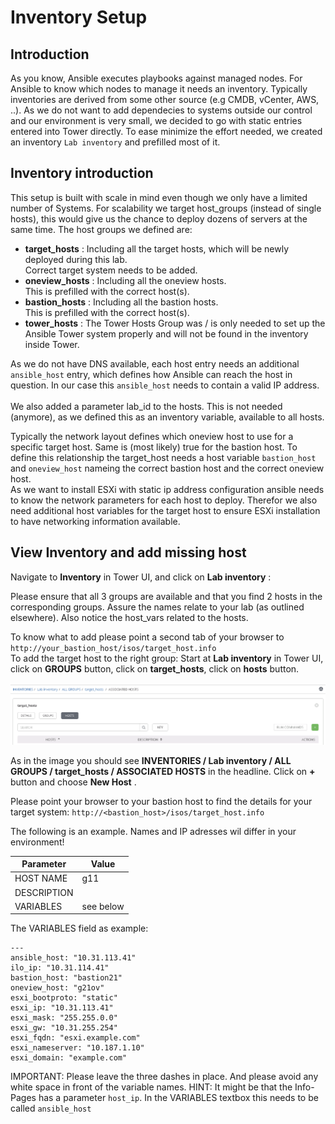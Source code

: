 # Inventory Setup

## Introduction

As you know, Ansible executes playbooks against managed nodes. For Ansible to know which nodes to manage it needs an inventory. Typically inventories are derived from some other source (e.g CMDB, vCenter, AWS, ..). As we do not want to add dependecies to systems outside our control and our environment is very small, we decided to go with static entries entered into Tower directly.
To ease minimize the effort needed, we created an inventory `Lab inventory` and prefilled most of it.

## Inventory introduction
This setup is built with scale in mind even though we only have a limited number of Systems. For scalability we target host_groups (instead of single hosts), this would give us the chance to deploy dozens of servers at the same time.
The host groups we defined are:
- **target_hosts** : Including all the target hosts, which will be newly deployed during this lab.<br>Correct target system needs to be added.
- **oneview_hosts** : Including all the oneview hosts.<br>This is prefilled with the correct host(s).
- **bastion_hosts** : Including all the bastion hosts.<br>This is prefilled with the correct host(s).
- **tower_hosts** : The Tower Hosts Group was / is only needed to set up the Ansible Tower system properly and will not be found in the inventory inside Tower.

As we do not have DNS available, each host entry needs an additional `ansible_host` entry, which defines how Ansible can reach the host in question. In our case this `ansible_host` needs to contain a valid IP address.<br><br>
We also added a parameter lab_id to the hosts. This is not needed (anymore), as we defined this as an inventory variable, available to all hosts.

Typically the network layout defines which oneview host to use for a specific target host. Same is (most likely) true for the bastion host. To define this relationship the target_host needs a host variable `bastion_host` and `oneview_host` nameing the correct bastion host and the correct oneview host.<br>
As we want to install ESXi with static ip address configuration ansible needs to know the network parameters for each host to deploy. Therefor we also need additional host variables for the target host to ensure ESXi installation to have networking information available.


## View Inventory and add missing host

Navigate to **Inventory** in Tower UI, and click on **Lab inventory** :

Please ensure that all 3 groups are available and that you find 2 hosts in the corresponding groups. Assure the names relate to your lab (as outlined elsewhere). Also notice the host_vars related to the hosts.

To know what to add please point a second tab of your browser to `http://your_bastion_host/isos/target_host.info`<br>
To add the target host to the right group:
Start at **Lab inventory** in Tower UI, click on **GROUPS** button, click on **target_hosts**, click on **hosts** button.
 
![AddHostToInventory](/images/AddHostToInventory.png)

As in the image you should see **INVENTORIES / Lab inventory / ALL GROUPS / target_hosts / ASSOCIATED HOSTS** in the headline. Click on **+** button and choose **New Host** .

Please point your browser to your bastion host to find the details for your target system: `http://<bastion_host>/isos/target_host.info`

The following is an example. Names and IP adresses wil differ in your environment!

| Parameter | Value |
|---|---|
| HOST NAME | g11 |
| DESCRIPTION | |
| VARIABLES |  see below |

The VARIABLES field as example:
```
--- 
ansible_host: "10.31.113.41"
ilo_ip: "10.31.114.41"
bastion_host: "bastion21"
oneview_host: "g21ov"  
esxi_bootproto: "static"
esxi_ip: "10.31.113.41"
esxi_mask: "255.255.0.0"
esxi_gw: "10.31.255.254"
esxi_fqdn: "esxi.example.com"
esxi_nameserver: "10.187.1.10"
esxi_domain: "example.com"
```

IMPORTANT:
Please leave the three dashes in place. And please avoid any white space in front of the variable names.
HINT:
It might be that the Info-Pages has a parameter `host_ip`. In the VARIABLES textbox this needs to be called `ansible_host`
